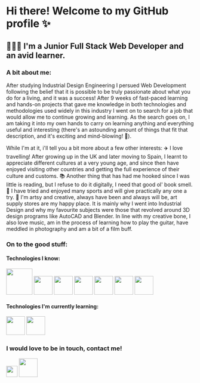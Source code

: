# Hi there! Welcome to my GitHub profile ✨

## 👩🏻‍💻 I'm a Junior Full Stack Web Developer and an avid learner.

### A bit about me:
After studying Industrial Design Engineering I persued Web Development following the belief that it is possible to be truly passionate about what you do for a living, and it was a success! After 9 weeks of fast-paced learning and hands-on projects that gave me knowledge in both technologies and methodologies used widely in this industry I went on to search for a job that would allow me to continue growing and learning. As the search goes on, I am taking it into my own hands to carry on learning anything and everything useful and interesting (there's an astounding amount of things that fit that description, and it's exciting and mind-blowing! 🤯).

While I'm at it, i'll tell you a bit more about a few other interests:
✈️ I love travelling! After growing up in the UK and later moving to Spain, I learnt to appreciate different cultures at a very young age, and since then have enjoyed visiting other countries and getting the full experience of their culture and customs.
📚 Another thing that has had me hooked since I was little is reading, but I refuse to do it digitally, I need that good ol' book smell.
🏀 I have tried and enjoyed many sports and will give practically any one a try.
🎨 I'm artsy and creative, always have been and always will be, art supply stores are my happy place. It is mainly why I went into Industrial Design and why my favourite subjects were those that revolved around 3D design programs like AutoCAD and Blender. In line with my creative bone, I also love music, am in the process of learning how to play the guitar, have meddled in photography and am a bit of a film buff.

### On to the good stuff:
#### Technologies I know:
<img src='https://res.cloudinary.com/helping-hand-web/image/upload/v1612727480/output-onlinepngtools_w4rtb2.png' height='70' width='auto' />   <img src='https://res.cloudinary.com/helping-hand-web/image/upload/v1612723741/JavaScript-logo_yjisyt.png' height='50' width='auto' />   <img src='https://res.cloudinary.com/helping-hand-web/image/upload/v1612726416/1280px-React-icon.svg_fhay9r.png' height='50' width='auto'/>  <img src='https://res.cloudinary.com/helping-hand-web/image/upload/v1612726946/output-onlinepngtools_1_ay4jjz.png' height='50' width='auto'/>  <img src='https://res.cloudinary.com/helping-hand-web/image/upload/v1612723733/express-facebook-share_sdmnhi.png' height='50' width='auto'/>  <img src='https://res.cloudinary.com/helping-hand-web/image/upload/v1612727068/MongoDB_Logo_FullColorBlack_RGB-4td3yuxzjs_nftzmx.png' height='50' width='auto'/>  <img src='https://res.cloudinary.com/helping-hand-web/image/upload/v1612723945/Git-Icon-1788C_r3a0bu.png' height='50' width='auto'/> 

#### Technologies I'm currently learning:
<img src='https://res.cloudinary.com/helping-hand-web/image/upload/v1612724391/800px-Nextjs-logo.svg_bkpshl.png' height='50' width='auto'/>  <img src='https://res.cloudinary.com/helping-hand-web/image/upload/v1612727127/output-onlinepngtools_2_u9ddib.png' height='50' width='auto'/> 

### I would love to be in touch, contact me!
<a href='https://www.linkedin.com/in/emma-willett-vidal/'>  <img src='https://res.cloudinary.com/helping-hand-web/image/upload/v1612724954/LinkedIn_logo_initials_tjqzdd.png' width='30'/></a>  <a href='https://twitter.com/Emmawv95'><img src='https://res.cloudinary.com/helping-hand-web/image/upload/v1612725392/Twitter-Logo_hs1de1.png' width='50'/></a>
